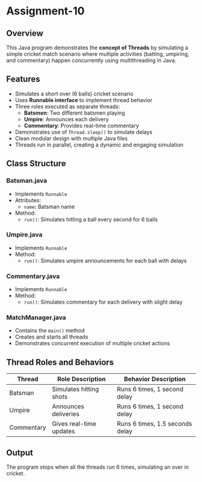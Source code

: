 # Assignment-10

## Overview  
This Java program demonstrates the **concept of Threads** by simulating a simple cricket match scenario where multiple activities (batting, umpiring, and commentary) happen concurrently using multithreading in Java.

## Features  
- Simulates a short over (6 balls) cricket scenario  
- Uses **Runnable interface** to implement thread behavior  
- Three roles executed as separate threads:
  - **Batsmen**: Two different batsmen playing
  - **Umpire**: Announces each delivery
  - **Commentary**: Provides real-time commentary  
- Demonstrates use of `Thread.sleep()` to simulate delays  
- Clean modular design with multiple Java files  
- Threads run in parallel, creating a dynamic and engaging simulation  

## Class Structure  

### Batsman.java  
- Implements `Runnable`  
- Attributes:
  - `name`: Batsman name  
- Method:
  - `run()`: Simulates hitting a ball every second for 6 balls  

### Umpire.java  
- Implements `Runnable`  
- Method:
  - `run()`: Simulates umpire announcements for each ball with delays  

### Commentary.java  
- Implements `Runnable`  
- Method:
  - `run()`: Simulates commentary for each delivery with slight delay  

### MatchManager.java  
- Contains the `main()` method  
- Creates and starts all threads  
- Demonstrates concurrent execution of multiple cricket actions  

## Thread Roles and Behaviors

| Thread      | Role Description         | Behavior Description              |
|-------------|--------------------------|-----------------------------------|
| Batsman     | Simulates hitting shots  | Runs 6 times, 1 second delay      |
| Umpire      | Announces deliveries     | Runs 6 times, 1 second delay      |
| Commentary  | Gives real-time updates  | Runs 6 times, 1.5 seconds delay   |

## Output
The program stops when all the threads run 6 times, simulating an over in cricket.

